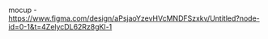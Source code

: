mocup - https://www.figma.com/design/aPsjaoYzevHVcMNDFSzxkv/Untitled?node-id=0-1&t=4ZelycDL62Rz8gKl-1
